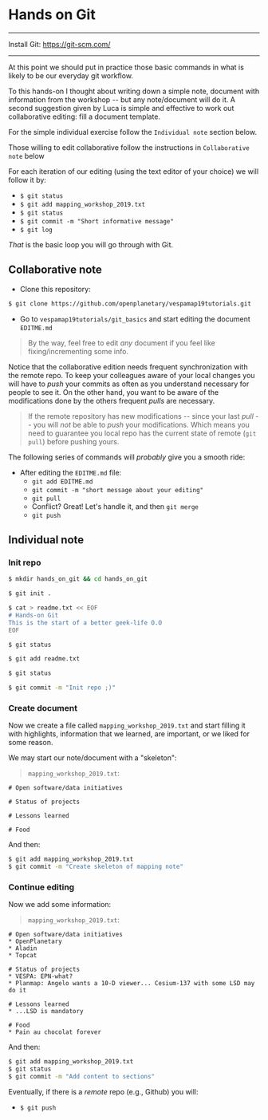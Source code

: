 # Hands on Git

- - -
Install Git: https://git-scm.com/
- - -

At this point we should put in practice those basic commands in what is
likely to be our everyday git workflow.

To this hands-on I thought about writing down a simple note, document with
information from the workshop -- but any note/document will do it.
A second suggestion given by Luca is simple and effective to work out
collaborative editing: fill a document template.

For the simple individual exercise follow the `Individual note` section below.

Those willing to edit collaborative follow the instructions in `Collaborative note`
below

For each iteration of our editing (using the text editor of your choice) we
will follow it by:
* `$ git status`
* `$ git add mapping_workshop_2019.txt`
* `$ git status`
* `$ git commit -m "Short informative message"`
* `$ git log`

_That_ is the basic loop you will go through with Git.


## Collaborative note

* Clone this repository:
```bash
$ git clone https://github.com/openplanetary/vespamap19tutorials.git
```

* Go to `vespamap19tutorials/git_basics` and start editing the document
`EDITME.md`

> By the way, feel free to edit _any_ document if you feel like fixing/incrementing some info.

Notice that the collaborative edition needs frequent synchronization with the
remote repo.
To keep your colleagues aware of your local changes you will have to _push_
your commits as often as you understand necessary for people to see it.
On the other hand, you want to be aware of the modifications done by the others
frequent _pulls_ are necessary.

> If the remote repository has new modifications -- since your last _pull_ --
> you will _not_ be able to _push_ your modifications. Which means you need to
> guarantee you local repo has the current state of remote (`git pull`)
> before pushing yours.

The following series of commands will _probably_ give you a smooth ride:
* After editing the `EDITME.md` file:
  * `git add EDITME.md`
  * `git commit -m "short message about your editing"`
  * `git pull`
  * Conflict? Great! Let's handle it, and then `git merge`
  * `git push`


## Individual note

### Init repo

```bash
$ mkdir hands_on_git && cd hands_on_git

$ git init .

$ cat > readme.txt << EOF
# Hands-on Git
This is the start of a better geek-life O.O
EOF

$ git status

$ git add readme.txt

$ git status

$ git commit -m "Init repo ;)"
```


### Create document

Now we create a file called `mapping_workshop_2019.txt` and start filling it
with highlights, information that we learned, are important, or we liked for
some reason.

We may start our note/document with a "skeleton":

> `mapping_workshop_2019.txt`:
```
# Open software/data initiatives

# Status of projects

# Lessons learned

# Food
```

And then:
```bash
$ git add mapping_workshop_2019.txt
$ git commit -m "Create skeleton of mapping note"
```

### Continue editing

Now we add some information:

> `mapping_workshop_2019.txt`:
```
# Open software/data initiatives
* OpenPlanetary
* Aladin
* Topcat

# Status of projects
* VESPA: EPN-what?
* Planmap: Angelo wants a 10-D viewer... Cesium-137 with some LSD may do it

# Lessons learned
* ...LSD is mandatory

# Food
* Pain au chocolat forever
```

And then:
```bash
$ git add mapping_workshop_2019.txt
$ git status
$ git commit -m "Add content to sections"
```

Eventually, if there is a _remote_ repo (e.g., Github) you will:
* `$ git push`
